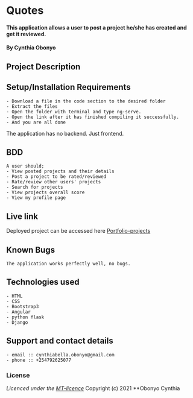 # Quotes
#### This application  allows a user to post a project he/she has created and get it reviewed.
#### **By Cynthia Obonyo**
## Project Description
 

## Setup/Installation Requirements
    - Download a file in the code section to the desired folder
    - Extract the files
    - Open the folder with terminal and type ng-serve.
    - Open the link after it has finished compiling it successfully.
    - And you are all done
The application has no backend. Just frontend.

## BDD
    A user should;
    - View posted projects and their details
    - Post a project to be rated/reviewed
    - Rate/review other users' projects
    - Search for projects 
    - View projects overall score
    - View my profile page
     

## Live link
Deployed project can be accessed here [Portfolio-projects]()

## Known Bugs
    The application works perfectly well, no bugs.

## Technologies used
    - HTML
    - CSS
    - Bootstrap3
    - Angular
    - python flask
    - Django

## Support and contact details
    - email :: cynthiabella.obonyo@gmail.com
    - phone :: +254792625077

### License
*Licenced under the [MT-licence](https:)*
Copyright (c) 2021 **Obonyo Cynthia
